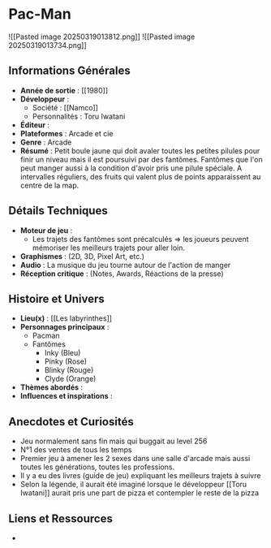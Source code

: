 # Pac-Man

![[Pasted image 20250319013812.png]]  ![[Pasted image 20250319013734.png]]
## Informations Générales

- **Année de sortie** : [[1980]]
- **Développeur** : 
	- Société : [[Namco]]
	- Personnalités : Toru Iwatani 
- **Éditeur** : 
- **Plateformes** : Arcade et cie
- **Genre** : Arcade
- **Résumé** : Petit boule jaune qui doit avaler toutes les petites pilules pour finir un niveau mais il est poursuivi par des fantômes. Fantômes que l'on peut manger aussi à la condition d'avoir pris une pilule spéciale. A intervalles réguliers, des fruits qui valent plus de points apparaissent au centre de la map.

## Détails Techniques
- **Moteur de jeu** : 
	- Les trajets des fantômes sont précalculés => les joueurs peuvent mémoriser les meilleurs trajets pour aller loin.
- **Graphismes** : (2D, 3D, Pixel Art, etc.)
- **Audio** : La musique du jeu tourne autour de l'action de manger
- **Réception critique** : (Notes, Awards, Réactions de la presse)

## Histoire et Univers
- **Lieu(x)** : [[Les labyrinthes]]
- **Personnages principaux** : 
	- Pacman
	- Fantômes 
		- Inky (Bleu)
		- Pinky (Rose)
		- Blinky (Rouge)
		- Clyde (Orange)
- **Thèmes abordés** : 
- **Influences et inspirations** : 
## Anecdotes et Curiosités
- Jeu normalement sans fin mais qui buggait au level 256
- N°1 des ventes de tous les temps
- Premier jeu à amener les 2 sexes dans une salle d'arcade mais aussi toutes les générations, toutes les professions.
- Il y a eu des livres (guide de jeu) expliquant les meilleurs trajets à suivre
- Selon la légende, il aurait été imaginé lorsque le développeur [[Toru Iwatani]] aurait pris une part de pizza et contempler le reste de la pizza
## Liens et Ressources
- 